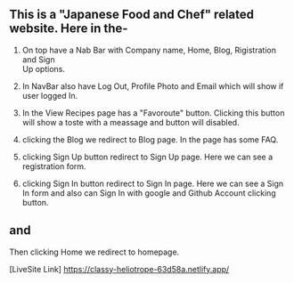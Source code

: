 
## This is a "Japanese Food and Chef" related website. Here in the-
1. On top have a Nab Bar with Company name, Home, Blog, Rigistration and Sign   
   Up options.

2. In NavBar also have Log Out, Profile Photo and Email which will show if user 
   logged In.

3. In the View Recipes page has a "Favoroute" button. Clicking this button will 
   show a toste with a meassage and button will disabled.

4. clicking the Blog we redirect to Blog page. In the page has some FAQ.

5. clicking Sign Up button redirect to Sign Up page. Here we can see a 
   registration form.

6. clicking Sign In button redirect to Sign In page. Here we can see a 
   Sign In form and also can Sign In with google and Github Account clicking button.

## and 

Then clicking Home we redirect to homepage.

[LiveSite Link] https://classy-heliotrope-63d58a.netlify.app/


